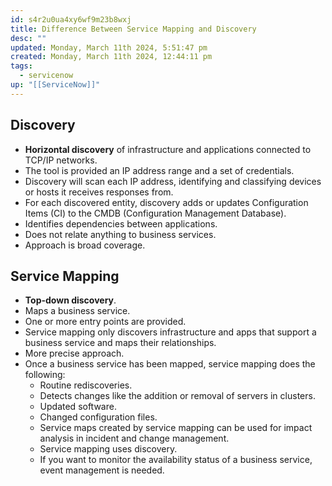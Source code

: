 ```yaml
---
id: s4r2u0ua4xy6wf9m23b8wxj
title: Difference Between Service Mapping and Discovery
desc: ""
updated: Monday, March 11th 2024, 5:51:47 pm
created: Monday, March 11th 2024, 12:44:11 pm
tags:
  - servicenow
up: "[[ServiceNow]]"
---
```


## Discovery

- **Horizontal discovery** of infrastructure and applications connected to TCP/IP networks.
- The tool is provided an IP address range and a set of credentials.
- Discovery will scan each IP address, identifying and classifying devices or hosts it receives responses from.
- For each discovered entity, discovery adds or updates Configuration Items (CI) to the CMDB (Configuration Management Database).
- Identifies dependencies between applications.
- Does not relate anything to business services.
- Approach is broad coverage.

## Service Mapping

- **Top-down discovery**.
- Maps a business service.
- One or more entry points are provided.
- Service mapping only discovers infrastructure and apps that support a business service and maps their relationships.
- More precise approach.
- Once a business service has been mapped, service mapping does the following:
    - Routine rediscoveries.
    - Detects changes like the addition or removal of servers in clusters.
    - Updated software.
    - Changed configuration files.
    - Service maps created by service mapping can be used for impact analysis in incident and change management.
    - Service mapping uses discovery.
    - If you want to monitor the availability status of a business service, event management is needed.